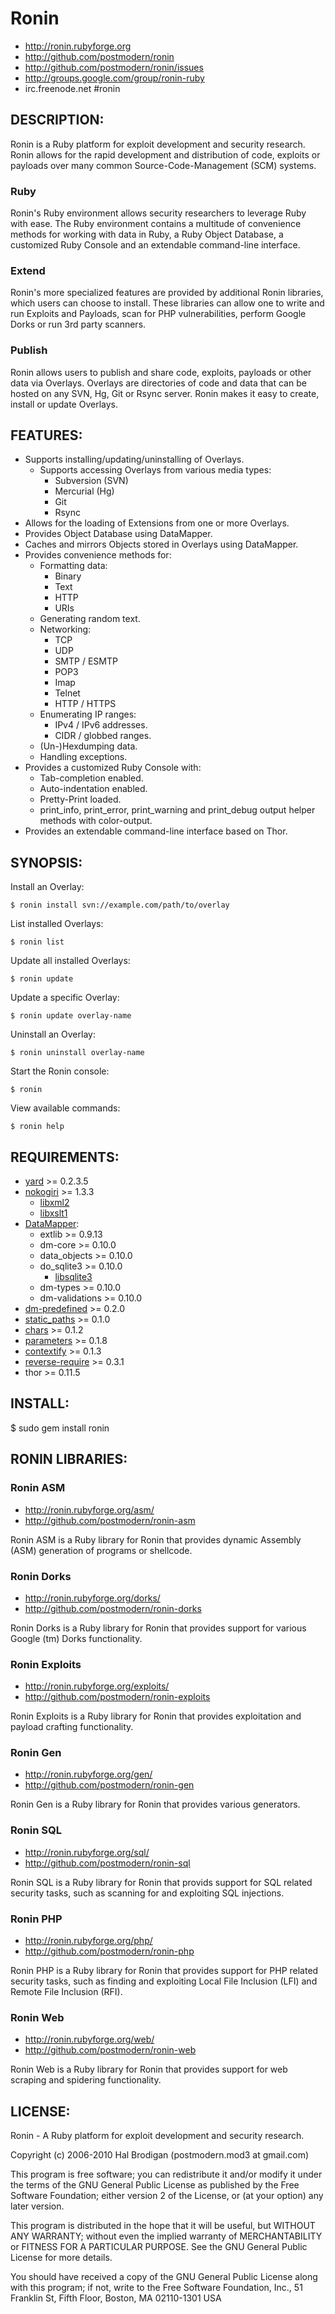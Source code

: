 # Ronin

* http://ronin.rubyforge.org
* http://github.com/postmodern/ronin
* http://github.com/postmodern/ronin/issues
* http://groups.google.com/group/ronin-ruby
* irc.freenode.net #ronin

## DESCRIPTION:

Ronin is a Ruby platform for exploit development and security research.
Ronin allows for the rapid development and distribution of code, exploits
or payloads over many common Source-Code-Management (SCM) systems.

### Ruby

Ronin's Ruby environment allows security researchers to leverage Ruby with
ease. The Ruby environment contains a multitude of convenience methods
for working with data in Ruby, a Ruby Object Database, a customized Ruby
Console and an extendable command-line interface.

### Extend

Ronin's more specialized features are provided by additional Ronin
libraries, which users can choose to install. These libraries can allow
one to write and run Exploits and Payloads, scan for PHP vulnerabilities,
perform Google Dorks  or run 3rd party scanners.

### Publish

Ronin allows users to publish and share code, exploits, payloads or other
data via Overlays. Overlays are directories of code and data that can be
hosted on any SVN, Hg, Git or Rsync server. Ronin makes it easy to create,
install or update Overlays.

## FEATURES:

* Supports installing/updating/uninstalling of Overlays.
  * Supports accessing Overlays from various media types:
    * Subversion (SVN)
    * Mercurial (Hg)
    * Git
    * Rsync
* Allows for the loading of Extensions from one or more Overlays.
* Provides Object Database using DataMapper.
* Caches and mirrors Objects stored in Overlays using DataMapper.
* Provides convenience methods for:
  * Formatting data:
    * Binary
    * Text
    * HTTP
    * URIs
  * Generating random text.
  * Networking:
    * TCP
    * UDP
    * SMTP / ESMTP
    * POP3
    * Imap
    * Telnet
    * HTTP / HTTPS
  * Enumerating IP ranges:
    * IPv4 / IPv6 addresses.
    * CIDR / globbed ranges.
  * (Un-)Hexdumping data.
  * Handling exceptions.
* Provides a customized Ruby Console with:
  * Tab-completion enabled.
  * Auto-indentation enabled.
  * Pretty-Print loaded.
  * print_info, print_error, print_warning and print_debug output helper
    methods with color-output.
* Provides an extendable command-line interface based on Thor.

## SYNOPSIS:

Install an Overlay:

    $ ronin install svn://example.com/path/to/overlay

List installed Overlays:

    $ ronin list

Update all installed Overlays:

    $ ronin update

Update a specific Overlay:

    $ ronin update overlay-name

Uninstall an Overlay:

    $ ronin uninstall overlay-name

Start the Ronin console:

    $ ronin

View available commands:

    $ ronin help

## REQUIREMENTS:

* [yard](http://yard.soen.ca/) >= 0.2.3.5
* [nokogiri](http://nokogiri.rubyforge.org/) >= 1.3.3
  * [libxml2](http://xmlsoft.org/)
  * [libxslt1](http://xmlsoft.org/XSLT/)
* [DataMapper](http://datamapper.org/):
  * extlib >= 0.9.13
  * dm-core >= 0.10.0
  * data_objects >= 0.10.0
  * do_sqlite3 >= 0.10.0
    * [libsqlite3](http://sqlite.org/)
  * dm-types >= 0.10.0
  * dm-validations >= 0.10.0
* [dm-predefined](http://dm-predefined.rubyforge.org/) >= 0.2.0
* [static_paths](http://github.com/postmodern/static_paths) >= 0.1.0
* [chars](http://chars.rubyforge.org/) >= 0.1.2
* [parameters](http://parameters.rubyforge.org/) >= 0.1.8
* [contextify](http://contextify.rubyforge.org/) >= 0.1.3
* [reverse-require](http://reverserequire.rubyforge.org/) >= 0.3.1
* thor >= 0.11.5

## INSTALL:

  $ sudo gem install ronin

## RONIN LIBRARIES:

### Ronin ASM

* http://ronin.rubyforge.org/asm/
* http://github.com/postmodern/ronin-asm

Ronin ASM is a Ruby library for Ronin that provides dynamic Assembly (ASM)
generation of programs or shellcode.

### Ronin Dorks

* http://ronin.rubyforge.org/dorks/
* http://github.com/postmodern/ronin-dorks

Ronin Dorks is a Ruby library for Ronin that provides support for various
Google (tm) Dorks functionality.

### Ronin Exploits

* http://ronin.rubyforge.org/exploits/
* http://github.com/postmodern/ronin-exploits

Ronin Exploits is a Ruby library for Ronin that provides exploitation and
payload crafting functionality.

### Ronin Gen

* http://ronin.rubyforge.org/gen/
* http://github.com/postmodern/ronin-gen

Ronin Gen is a Ruby library for Ronin that provides various generators.

### Ronin SQL

* http://ronin.rubyforge.org/sql/
* http://github.com/postmodern/ronin-sql

Ronin SQL is a Ruby library for Ronin that provids support for SQL related
security tasks, such as scanning for and exploiting SQL injections.

### Ronin PHP

* http://ronin.rubyforge.org/php/
* http://github.com/postmodern/ronin-php

Ronin PHP is a Ruby library for Ronin that provides support for PHP related
security tasks, such as finding and exploiting Local File Inclusion (LFI)
and Remote File Inclusion (RFI).

### Ronin Web

* http://ronin.rubyforge.org/web/
* http://github.com/postmodern/ronin-web

Ronin Web is a Ruby library for Ronin that provides support for web
scraping and spidering functionality.

## LICENSE:

Ronin - A Ruby platform for exploit development and security research.

Copyright (c) 2006-2010 Hal Brodigan (postmodern.mod3 at gmail.com)

This program is free software; you can redistribute it and/or modify
it under the terms of the GNU General Public License as published by
the Free Software Foundation; either version 2 of the License, or
(at your option) any later version.

This program is distributed in the hope that it will be useful,
but WITHOUT ANY WARRANTY; without even the implied warranty of
MERCHANTABILITY or FITNESS FOR A PARTICULAR PURPOSE.  See the
GNU General Public License for more details.

You should have received a copy of the GNU General Public License
along with this program; if not, write to the Free Software
Foundation, Inc., 51 Franklin St, Fifth Floor, Boston, MA  02110-1301  USA
